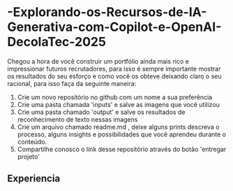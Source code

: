 # -Explorando-os-Recursos-de-IA-Generativa-com-Copilot-e-OpenAI-DecolaTec-2025

Chegou a hora de você construir um portfólio ainda mais rico e impressionar futuros recrutadores, para isso é sempre importante mostrar os resultados do seu esforço e como você os obteve deixando claro o seu racional, para isso faça da seguinte maneira:

1. Crie um novo repositório no github com um nome a sua preferência
2. Crie uma pasta chamada 'inputs' e salve as imagens que você utilizou
3. Crie uma pasta chamado 'output' e salve os resultados de reconhecimento de texto nessas imagens
4. Crie um arquivo chamado readme.md , deixe alguns prints descreva o processo, alguns insights e possibilidades que você aprendeu durante o conteúdo.
5. Compartilhe conosco o link desse repositório através do botão 'entregar projeto'

## Experiencia
